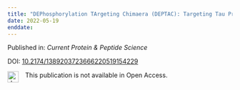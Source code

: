 ```yaml
---
title: "DEPhosphorylation TArgeting Chimaera (DEPTAC): Targeting Tau Proteins in Tauopathies"
date: 2022-05-19
enddate:
---
```


Published in: *Current Protein &amp; Peptide Science*

DOI: [10.2174/1389203723666220519154229](https://doi.org/10.2174/1389203723666220519154229)

<img src="https://upload.wikimedia.org/wikipedia/commons/thumb/0/0e/Closed_Access_logo_transparent.svg/1200px-Closed_Access_logo_transparent.svg.png" alt="drawing" width="25" align="left"/> &nbsp;&nbsp;&nbsp;This publication is not available in Open Access.


